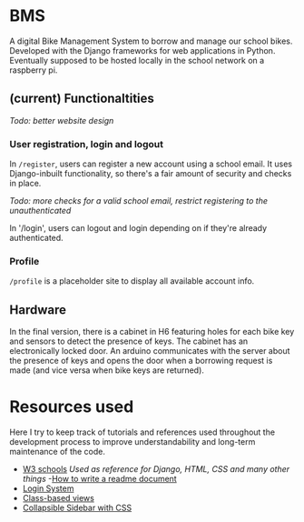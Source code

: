 # BMS
A digital Bike Management System to borrow and manage our school bikes.
Developed with the Django frameworks for web applications in Python.
Eventually supposed to be hosted locally in the school network on a raspberry pi.

## (current) Functionaltities
*Todo: better website design*
### User registration, login and logout
In `/register`, users can register a new account using a school email. It uses Django-inbuilt functionality, so there's a fair amount of security and checks in place.

*Todo: more checks for a valid school email, restrict registering to the unauthenticated*

In '/login', users can logout and login depending on if they're already authenticated.

### Profile
`/profile` is a placeholder site to display all available account info.

## Hardware
In the final version, there is a cabinet in H6 featuring holes for each bike key and sensors to detect the presence of keys. The cabinet has an electronically locked door. An arduino communicates with the server about the presence of keys and opens the door when a borrowing request is made (and vice versa when bike keys are returned).

# Resources used
Here I try to keep track of tutorials and references used throughout the development process to improve understandability and long-term maintenance of the code.

- [W3 schools](https://www.w3schools.com/)
*Used as reference for Django, HTML, CSS and many other things*
-[How to write a readme document](https://docs.github.com/en/get-started/writing-on-github/getting-started-with-writing-and-formatting-on-github/basic-writing-and-formatting-syntax)
- [Login System](https://rahmanfadhil.com/django-login-with-email/)
- [Class-based views](https://docs.djangoproject.com/en/4.1/topics/class-based-views/)
- [Collapsible Sidebar with CSS](https://stackoverflow.com/questions/30574902/collapsible-flexible-width-sidebar-using-only-css)

